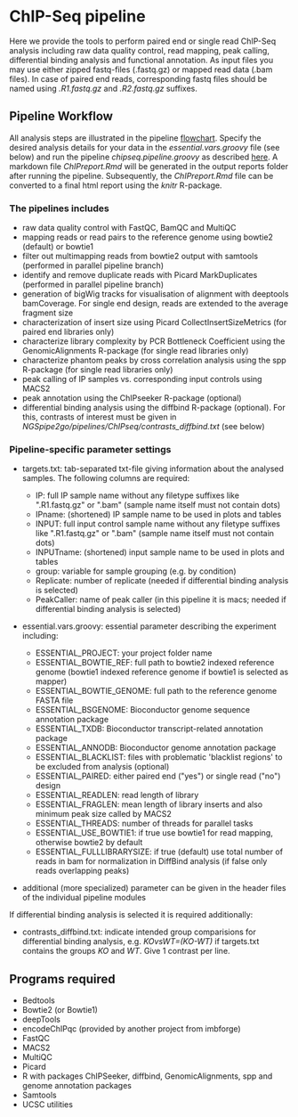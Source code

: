# ChIP-Seq pipeline
Here we provide the tools to perform paired end or single read ChIP-Seq analysis including raw data quality control, read mapping, peak calling, differential binding analysis and functional annotation. As input files you may use either zipped fastq-files (.fastq.gz) or mapped read data (.bam files). In case of paired end reads, corresponding fastq files should be named using *.R1.fastq.gz* and *.R2.fastq.gz* suffixes.


## Pipeline Workflow
All analysis steps are illustrated in the pipeline [flowchart](https://www.draw.io/?lightbox=1&highlight=0000ff&edit=_blank&layers=1&nav=1#G1sfhhIib0KGAMbqAvbqYkbM8wFCXXymwB). Specify the desired analysis details for your data in the *essential.vars.groovy* file (see below) and run the pipeline *chipseq.pipeline.groovy* as described [here](https://gitlab.rlp.net/imbforge/NGSpipe2go/-/blob/master/README.md). A markdown file *ChIPreport.Rmd* will be generated in the output reports folder after running the pipeline. Subsequently, the *ChIPreport.Rmd* file can be converted to a final html report using the *knitr* R-package.


### The pipelines includes
- raw data quality control with FastQC, BamQC and MultiQC
- mapping reads or read pairs to the reference genome using bowtie2 (default) or bowtie1
- filter out multimapping reads from bowtie2 output with samtools (performed in parallel pipeline branch)
- identify and remove duplicate reads with Picard MarkDuplicates (performed in parallel pipeline branch) 
- generation of bigWig tracks for visualisation of alignment with deeptools bamCoverage. For single end design, reads are extended to the average fragment size
- characterization of insert size using Picard CollectInsertSizeMetrics (for paired end libraries only)
- characterize library complexity by PCR Bottleneck Coefficient using the GenomicAlignments R-package (for single read libraries only) 
- characterize phantom peaks by cross correlation analysis using the spp R-package (for single read libraries only)
- peak calling of IP samples vs. corresponding input controls using MACS2
- peak annotation using the ChIPseeker R-package (optional)
- differential binding analysis using the diffbind R-package (optional). For this, contrasts of interest must be given in *NGSpipe2go/pipelines/ChIPseq/contrasts_diffbind.txt* (see below)


### Pipeline-specific parameter settings
- targets.txt: tab-separated txt-file giving information about the analysed samples. The following columns are required: 
  - IP: full IP sample name without any filetype suffixes like ".R1.fastq.gz" or ".bam" (sample name itself must not contain dots)
  - IPname: (shortened) IP sample name to be used in plots and tables 
  - INPUT: full input control sample name without any filetype suffixes like ".R1.fastq.gz" or ".bam" (sample name itself must not contain dots)
  - INPUTname: (shortened) input sample name to be used in plots and tables 
  - group: variable for sample grouping (e.g. by condition)
  - Replicate: number of replicate (needed if differential binding analysis is selected)
  - PeakCaller: name of peak caller (in this pipeline it is macs; needed if differential binding analysis is selected)


- essential.vars.groovy: essential parameter describing the experiment including: 
  - ESSENTIAL_PROJECT: your project folder name
  - ESSENTIAL_BOWTIE_REF: full path to bowtie2 indexed reference genome (bowtie1 indexed reference genome if bowtie1 is selected as mapper)
  - ESSENTIAL_BOWTIE_GENOME: full path to the reference genome FASTA file
  - ESSENTIAL_BSGENOME: Bioconductor genome sequence annotation package
  - ESSENTIAL_TXDB: Bioconductor transcript-related annotation package
  - ESSENTIAL_ANNODB: Bioconductor genome annotation package
  - ESSENTIAL_BLACKLIST: files with problematic 'blacklist regions' to be excluded from analysis (optional)
  - ESSENTIAL_PAIRED: either paired end ("yes") or single read ("no") design
  - ESSENTIAL_READLEN: read length of library
  - ESSENTIAL_FRAGLEN: mean length of library inserts and also minimum peak size called by MACS2
  - ESSENTIAL_THREADS: number of threads for parallel tasks
  - ESSENTIAL_USE_BOWTIE1: if true use bowtie1 for read mapping, otherwise bowtie2 by default
  - ESSENTIAL_FULLLIBRARYSIZE: if true (default) use total number of reads in bam for normalization in DiffBind analysis (if false only reads overlapping peaks)
 
- additional (more specialized) parameter can be given in the header files of the individual pipeline modules 

If differential binding analysis is selected it is required additionally:

- contrasts_diffbind.txt: indicate intended group comparisions for differential binding analysis, e.g. *KOvsWT=(KO-WT)* if targets.txt contains the groups *KO* and *WT*. Give 1 contrast per line.


## Programs required
- Bedtools
- Bowtie2 (or Bowtie1)
- deepTools
- encodeChIPqc (provided by another project from imbforge)
- FastQC
- MACS2
- MultiQC
- Picard
- R with packages ChIPSeeker, diffbind, GenomicAlignments, spp and genome annotation packages
- Samtools
- UCSC utilities
